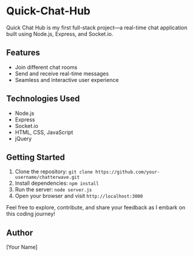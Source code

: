 # Quick-Chat-Hub
Quick Chat Hub is my first full-stack project—a real-time chat application built using Node.js, Express, and Socket.io.

## Features

- Join different chat rooms
- Send and receive real-time messages
- Seamless and interactive user experience

## Technologies Used

- Node.js
- Express
- Socket.io
- HTML, CSS, JavaScript
- jQuery

## Getting Started

1. Clone the repository: `git clone https://github.com/your-username/chatterwave.git`
2. Install dependencies: `npm install`
3. Run the server: `node server.js`
4. Open your browser and visit `http://localhost:3000`

Feel free to explore, contribute, and share your feedback as I embark on this coding journey!

## Author

[Your Name]
